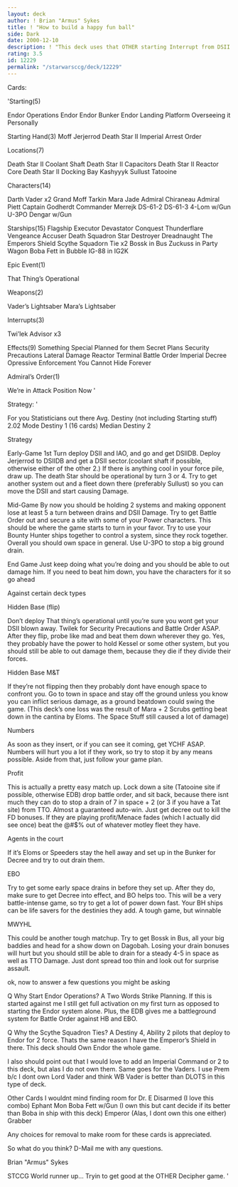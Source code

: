 ```yaml
---
layout: deck
author: ! Brian "Armus" Sykes
title: ! "How to build a happy fun ball"
side: Dark
date: 2000-12-10
description: ! "This deck uses that OTHER starting Interrupt from DSII to set up and build the death star II for activation and Direct Damage, while at the same time ruling the space lanes with Big Blue."
rating: 3.5
id: 12229
permalink: "/starwarsccg/deck/12229"
---
```

Cards: 

'Starting(5)

Endor Operations
Endor
Endor Bunker
Endor Landing Platform
Overseeing it Personally

Starting Hand(3)
Moff Jerjerrod
Death Star II
Imperial Arrest Order

Locations(7)

Death Star II Coolant Shaft
Death Star II Capacitors
Death Star II Reactor Core
Death Star II Docking Bay
Kashyyyk
Sullust
Tatooine

Characters(14)

Darth Vader x2
Grand Moff Tarkin
Mara Jade
Admiral Chiraneau
Admiral Piett
Captain Godherdt
Commander Merrejk
DS-61-2
DS-61-3
4-Lom w/Gun
U-3PO
Dengar w/Gun

Starships(15)
Flagship Executor
Devastator
Conquest
Thunderflare
Vengeance
Accuser
Death Squadron Star Destroyer
Dreadnaught
The Emperors Shield
Scythe Squadorn Tie x2
Bossk in Bus
Zuckuss in Party Wagon
Boba Fett in Bubble
IG-88 in IG2K

Epic Event(1)

That Thing’s Operational

Weapons(2)

Vader’s Lightsaber
Mara’s Lightsaber

Interrupts(3)

Twi’lek Advisor x3

Effects(9)
Something Special Planned for them
Secret Plans
Security Precautions
Lateral Damage
Reactor Terminal
Battle Order
Imperial Decree
Opressive Enforcement
You Cannot Hide Forever

Admiral’s Order(1)

We’re in Attack Position Now '

Strategy: '

For you Statisticians out there
Avg. Destiny (not including Starting stuff) 2.02
Mode Destiny 1 (16 cards)
Median Destiny 2

Strategy

Early-Game 1st Turn deploy DSII and IAO, and go and get DSIIDB.  Deploy Jerjerrod to DSIIDB and get a DSII sector.(coolant shaft if possible, otherwise either of the other 2.) If there is anything cool in your force pile, draw up.  The death Star should be operational by turn 3 or 4.  Try to get another system out and a fleet down there (preferably Sullust) so you can move the DSII and start causing Damage.

Mid-Game By now you should be holding 2 systems and making opponent lose at least 5 a turn between drains and DSII Damage.  Try to get Battle Order out and secure a site with some of your Power characters.	This should be where the game starts to turn in your favor.  Try to use your Bounty Hunter ships together to control a system, since they rock together.  Overall you should own space in general.  Use U-3PO to stop a big ground drain.

End Game Just keep doing what you’re doing and you should be able to out damage him.  If you need to beat him down, you have the characters for it so go ahead

Against certain deck types

Hidden Base (flip)

Don’t deploy That thing’s operational until you’re sure you wont get your DSII blown away.  Twilek for Security Precautions and Battle Order ASAP.  After they flip, probe like mad and beat them down wherever they go.   Yes, they probably have the power to hold Kessel or some other system, but you should still be able to out damage them, because they die if they divide their forces.

Hidden Base M&T

If they’re not flipping then they probably dont have enough space to confront you.  Go to town in space and stay off the ground unless you know you can inflict serious damage, as a ground beatdown could swing the game.  (This deck’s one loss was the result of Mara + 2 Scrubs getting beat down in the cantina by Eloms. The Space Stuff still caused a lot of damage)

Numbers

As soon as they insert, or if you can see it coming, get YCHF ASAP.  Numbers will hurt you a lot if they work, so try to stop it by any means possible.  Aside from that, just follow your game plan.

Profit

This is actually a pretty easy match up. Lock down a site (Tatooine site if possible, otherwise EDB) drop battle order, and sit back, because there isnt much they can do to stop a drain of 7 in space + 2 (or 3 if you have a Tat site) from TTO.  Almost a guaranteed auto-win.  Just get decree out to kill the FD bonuses.  If they are playing profit/Menace fades (which I actually did see once) beat the @#$% out of whatever motley fleet they have.

Agents in the court

If it’s Eloms or Speeders stay the hell away and set up in the Bunker for Decree and try to out drain them.

EBO

Try to get some early space drains in before they set up.  After they do, make sure to get Decree into effect, and BO helps too.  This will be	a very battle-intense game, so try to get a lot of power down fast.  Your BH ships can be life savers for the destinies they add.  A tough game, but winnable

MWYHL

This could be another tough matchup.  Try to get Bossk in Bus, all your big baddies and head for a show down on Dagobah.  Losing your drain bonuses will hurt but you should still be able to drain for a steady 4-5 in space as well as TTO Damage.  Just dont spread too thin and look out for surprise assault.


ok, now to answer a few questions you might be asking

Q Why Start Endor Operations?
A Two Words Strike Planning.	If this is started against me I still get full activation on my first turn as opposed to starting the Endor system alone.  Plus, the EDB gives me a battleground system for Battle Order against HB and EBO.

Q Why the Scythe Squadron Ties?
A Destiny 4, Ability 2 pilots that deploy to Endor for 2 force.  Thats the same reason I have the Emperor’s Shield in there.  This deck should Own Endor the whole game.

I also should point out that I would love to add an Imperial Command or 2 to this deck, but alas I do not own them.  Same goes for the Vaders. I use Prem b/c I dont own Lord Vader and think WB Vader is better than DLOTS in this type of deck.

Other Cards I wouldnt mind finding room for
Dr. E
Disarmed (I love this combo)
Ephant Mon
Boba Fett w/Gun (I own this but cant decide if its better than Boba in ship with this deck)
Emperor (Alas, I dont own this one either)
Grabber

Any choices for removal to make room for these cards is appreciated.

So what do you think? D-Mail me with any questions.

Brian "Armus" Sykes

STCCG World runner up... Tryin to get good at the OTHER Decipher game. '
